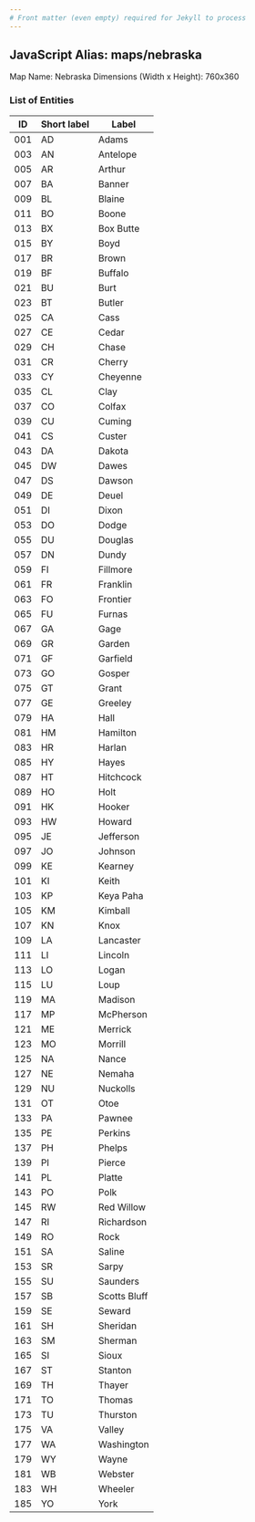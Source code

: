 ```yaml
---
# Front matter (even empty) required for Jekyll to process
---
```


## JavaScript Alias: maps/nebraska

Map Name: Nebraska
Dimensions (Width x Height): 760x360





### List of Entities

ID | Short label | Label
---|---|---|
001|AD|Adams
003|AN|Antelope
005|AR|Arthur
007|BA|Banner
009|BL|Blaine
011|BO|Boone
013|BX|Box Butte
015|BY|Boyd
017|BR|Brown
019|BF|Buffalo
021|BU|Burt
023|BT|Butler
025|CA|Cass
027|CE|Cedar
029|CH|Chase
031|CR|Cherry
033|CY|Cheyenne
035|CL|Clay
037|CO|Colfax
039|CU|Cuming
041|CS|Custer
043|DA|Dakota
045|DW|Dawes
047|DS|Dawson
049|DE|Deuel
051|DI|Dixon
053|DO|Dodge
055|DU|Douglas
057|DN|Dundy
059|FI|Fillmore
061|FR|Franklin
063|FO|Frontier
065|FU|Furnas
067|GA|Gage
069|GR|Garden
071|GF|Garfield
073|GO|Gosper
075|GT|Grant
077|GE|Greeley
079|HA|Hall
081|HM|Hamilton
083|HR|Harlan
085|HY|Hayes
087|HT|Hitchcock
089|HO|Holt
091|HK|Hooker
093|HW|Howard
095|JE|Jefferson
097|JO|Johnson
099|KE|Kearney
101|KI|Keith
103|KP|Keya Paha
105|KM|Kimball
107|KN|Knox
109|LA|Lancaster
111|LI|Lincoln
113|LO|Logan
115|LU|Loup
119|MA|Madison
117|MP|McPherson
121|ME|Merrick
123|MO|Morrill
125|NA|Nance
127|NE|Nemaha
129|NU|Nuckolls
131|OT|Otoe
133|PA|Pawnee
135|PE|Perkins
137|PH|Phelps
139|PI|Pierce
141|PL|Platte
143|PO|Polk
145|RW|Red Willow
147|RI|Richardson
149|RO|Rock
151|SA|Saline
153|SR|Sarpy
155|SU|Saunders
157|SB|Scotts Bluff
159|SE|Seward
161|SH|Sheridan
163|SM|Sherman
165|SI|Sioux
167|ST|Stanton
169|TH|Thayer
171|TO|Thomas
173|TU|Thurston
175|VA|Valley
177|WA|Washington
179|WY|Wayne
181|WB|Webster
183|WH|Wheeler
185|YO|York

